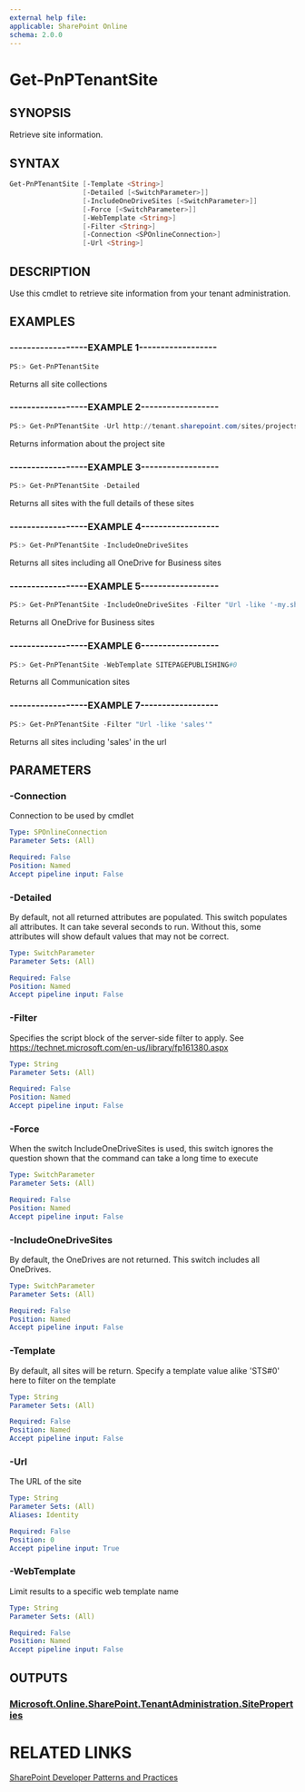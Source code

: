 ```yaml
---
external help file:
applicable: SharePoint Online
schema: 2.0.0
---
```

# Get-PnPTenantSite

## SYNOPSIS
Retrieve site information.

## SYNTAX 

```powershell
Get-PnPTenantSite [-Template <String>]
                  [-Detailed [<SwitchParameter>]]
                  [-IncludeOneDriveSites [<SwitchParameter>]]
                  [-Force [<SwitchParameter>]]
                  [-WebTemplate <String>]
                  [-Filter <String>]
                  [-Connection <SPOnlineConnection>]
                  [-Url <String>]
```

## DESCRIPTION
Use this cmdlet to retrieve site information from your tenant administration.

## EXAMPLES

### ------------------EXAMPLE 1------------------
```powershell
PS:> Get-PnPTenantSite
```

Returns all site collections

### ------------------EXAMPLE 2------------------
```powershell
PS:> Get-PnPTenantSite -Url http://tenant.sharepoint.com/sites/projects
```

Returns information about the project site

### ------------------EXAMPLE 3------------------
```powershell
PS:> Get-PnPTenantSite -Detailed
```

Returns all sites with the full details of these sites

### ------------------EXAMPLE 4------------------
```powershell
PS:> Get-PnPTenantSite -IncludeOneDriveSites
```

Returns all sites including all OneDrive for Business sites

### ------------------EXAMPLE 5------------------
```powershell
PS:> Get-PnPTenantSite -IncludeOneDriveSites -Filter "Url -like '-my.sharepoint.com/personal/'"
```

Returns all OneDrive for Business sites

### ------------------EXAMPLE 6------------------
```powershell
PS:> Get-PnPTenantSite -WebTemplate SITEPAGEPUBLISHING#0
```

Returns all Communication sites

### ------------------EXAMPLE 7------------------
```powershell
PS:> Get-PnPTenantSite -Filter "Url -like 'sales'" 
```

Returns all sites including 'sales' in the url

## PARAMETERS

### -Connection
Connection to be used by cmdlet

```yaml
Type: SPOnlineConnection
Parameter Sets: (All)

Required: False
Position: Named
Accept pipeline input: False
```

### -Detailed
By default, not all returned attributes are populated. This switch populates all attributes. It can take several seconds to run. Without this, some attributes will show default values that may not be correct.

```yaml
Type: SwitchParameter
Parameter Sets: (All)

Required: False
Position: Named
Accept pipeline input: False
```

### -Filter
Specifies the script block of the server-side filter to apply. See https://technet.microsoft.com/en-us/library/fp161380.aspx

```yaml
Type: String
Parameter Sets: (All)

Required: False
Position: Named
Accept pipeline input: False
```

### -Force
When the switch IncludeOneDriveSites is used, this switch ignores the question shown that the command can take a long time to execute

```yaml
Type: SwitchParameter
Parameter Sets: (All)

Required: False
Position: Named
Accept pipeline input: False
```

### -IncludeOneDriveSites
By default, the OneDrives are not returned. This switch includes all OneDrives.

```yaml
Type: SwitchParameter
Parameter Sets: (All)

Required: False
Position: Named
Accept pipeline input: False
```

### -Template
By default, all sites will be return. Specify a template value alike 'STS#0' here to filter on the template

```yaml
Type: String
Parameter Sets: (All)

Required: False
Position: Named
Accept pipeline input: False
```

### -Url
The URL of the site

```yaml
Type: String
Parameter Sets: (All)
Aliases: Identity

Required: False
Position: 0
Accept pipeline input: True
```

### -WebTemplate
Limit results to a specific web template name

```yaml
Type: String
Parameter Sets: (All)

Required: False
Position: Named
Accept pipeline input: False
```

## OUTPUTS

### [Microsoft.Online.SharePoint.TenantAdministration.SiteProperties](https://msdn.microsoft.com/en-us/library/microsoft.online.sharepoint.tenantadministration.siteproperties.aspx)

# RELATED LINKS

[SharePoint Developer Patterns and Practices](http://aka.ms/sppnp)